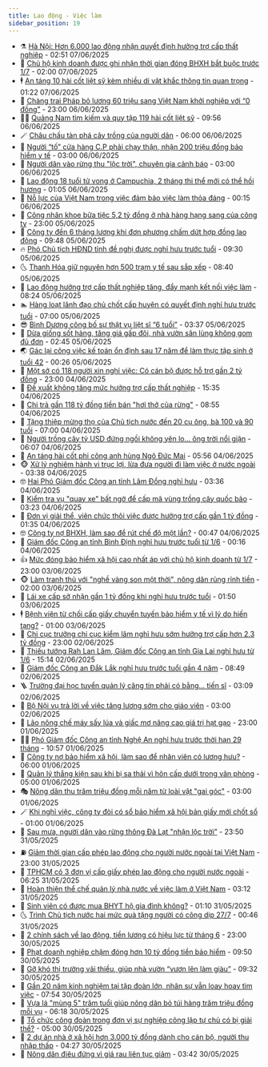 ```yaml
---
title: Lao động - Việc làm
sidebar_position: 19
---
```


<!-- dantri-lao-dong-viec-lam:START -->
- ⚗️ [Hà Nội: Hơn 6.000 lao động nhận quyết định hưởng trợ cấp thất nghiệp](https://dantri.com.vn/lao-dong-viec-lam/ha-noi-hon-6000-lao-dong-nhan-quyet-dinh-huong-tro-cap-that-nghiep-20250607094206961.htm) - 02:51 07/06/2025
- 🙉 [Chủ hộ kinh doanh được ghi nhận thời gian đóng BHXH bắt buộc trước 1/7](https://dantri.com.vn/lao-dong-viec-lam/chu-ho-kinh-doanh-duoc-ghi-nhan-thoi-gian-dong-bhxh-bat-buoc-truoc-17-20250607074428196.htm) - 02:00 07/06/2025
- 🕴 [An táng 10 hài cốt liệt sỹ kèm nhiều di vật khắc thông tin quan trọng](https://dantri.com.vn/lao-dong-viec-lam/an-tang-10-hai-cot-liet-sy-kem-nhieu-di-vat-khac-thong-tin-quan-trong-20250606163709266.htm) - 01:22 07/06/2025
- 🧐 [Chàng trai Pháp bỏ lương 60 triệu sang Việt Nam khởi nghiệp với “0 đồng”](https://dantri.com.vn/lao-dong-viec-lam/chang-trai-phap-bo-luong-60-trieu-sang-viet-nam-khoi-nghiep-voi-0-dong-20250604091135141.htm) - 23:00 06/06/2025
- 🧑‍💻 [Quảng Nam tìm kiếm và quy tập 119 hài cốt liệt sỹ](https://dantri.com.vn/lao-dong-viec-lam/quang-nam-tim-kiem-va-quy-tap-119-hai-cot-liet-sy-20250606145927635.htm) - 09:56 06/06/2025
- 🪄 [Châu chấu tàn phá cây trồng của người dân](https://dantri.com.vn/lao-dong-viec-lam/chau-chau-tan-pha-cay-trong-cua-nguoi-dan-20250605173616108.htm) - 06:00 06/06/2025
- 🦣 [Người “tố” cửa hàng C.P phải chạy thận, nhận 200 triệu đồng bảo hiểm y tế](https://dantri.com.vn/lao-dong-viec-lam/nguoi-to-cua-hang-cp-phai-chay-than-nhan-200-trieu-dong-bao-hiem-y-te-20250606093712092.htm) - 03:00 06/06/2025
- 🎡 [Người dân vào rừng thu &quot;lộc trời&quot;, chuyên gia cảnh báo](https://dantri.com.vn/lao-dong-viec-lam/nguoi-dan-vao-rung-thu-loc-troi-chuyen-gia-canh-bao-20250605180250137.htm) - 03:00 06/06/2025
- 🦍 [Lao động 18 tuổi tử vong ở Campuchia, 2 tháng thi thể mới có thể hồi hương](https://dantri.com.vn/lao-dong-viec-lam/lao-dong-18-tuoi-tu-vong-o-campuchia-2-thang-thi-the-moi-co-the-hoi-huong-20250605165251775.htm) - 01:05 06/06/2025
- 🫶 [Nỗ lực của Việt Nam trong việc đảm bảo việc làm thỏa đáng](https://dantri.com.vn/lao-dong-viec-lam/no-luc-cua-viet-nam-trong-viec-dam-bao-viec-lam-thoa-dang-20250605205958780.htm) - 00:15 06/06/2025
- 🥸 [Công nhân khoe bữa tiệc 5,2 tỷ đồng ở nhà hàng hạng sang của công ty](https://dantri.com.vn/lao-dong-viec-lam/cong-nhan-khoe-bua-tiec-52-ty-dong-o-nha-hang-hang-sang-cua-cong-ty-20250605165640882.htm) - 23:00 05/06/2025
- 🎡 [Công ty đền 6 tháng lương khi đơn phương chấm dứt hợp đồng lao động](https://dantri.com.vn/lao-dong-viec-lam/cong-ty-den-6-thang-luong-khi-don-phuong-cham-dut-hop-dong-lao-dong-20250605150910183.htm) - 09:48 05/06/2025
- 🔥 [Phó Chủ tịch HĐND tỉnh đề nghị được nghỉ hưu trước tuổi](https://dantri.com.vn/lao-dong-viec-lam/pho-chu-tich-hdnd-tinh-de-nghi-duoc-nghi-huu-truoc-tuoi-20250605161831834.htm) - 09:30 05/06/2025
- 🌜 [Thanh Hóa giữ nguyên hơn 500 trạm y tế sau sắp xếp](https://dantri.com.vn/lao-dong-viec-lam/thanh-hoa-giu-nguyen-hon-500-tram-y-te-sau-sap-xep-20250605115722341.htm) - 08:40 05/06/2025
- 🤭 [Lao động hưởng trợ cấp thất nghiệp tăng, đẩy mạnh kết nối việc làm](https://dantri.com.vn/lao-dong-viec-lam/lao-dong-huong-tro-cap-that-nghiep-tang-day-manh-ket-noi-viec-lam-20250604195706920.htm) - 08:24 05/06/2025
- 🏊 [Hàng loạt lãnh đạo chủ chốt cấp huyện có quyết định nghỉ hưu trước tuổi](https://dantri.com.vn/lao-dong-viec-lam/hang-loat-lanh-dao-chu-chot-cap-huyen-co-quyet-dinh-nghi-huu-truoc-tuoi-20250605100431023.htm) - 07:00 05/06/2025
- 😎 [Bình Dương công bố sự thật vụ liệt sĩ “6 tuổi”](https://dantri.com.vn/lao-dong-viec-lam/binh-duong-cong-bo-su-that-vu-liet-si-6-tuoi-20250605103321020.htm) - 03:37 05/06/2025
- 🤖 [Dừa giống sốt hàng, tăng giá gấp đôi, nhà vườn săn lùng không gom đủ đơn](https://dantri.com.vn/lao-dong-viec-lam/dua-giong-sot-hang-tang-gia-gap-doi-nha-vuon-san-lung-khong-gom-du-don-20250604100934197.htm) - 02:45 05/06/2025
- 🌏 [Gác lại công việc kế toán ổn định sau 17 năm để làm thực tập sinh ở tuổi 42](https://dantri.com.vn/lao-dong-viec-lam/gac-lai-cong-viec-ke-toan-on-dinh-sau-17-nam-de-lam-thuc-tap-sinh-o-tuoi-42-20250604104710911.htm) - 00:26 05/06/2025
- 🦏 [Một sở có 118 người xin nghỉ việc: Có cán bộ được hỗ trợ gần 2 tỷ đồng](https://dantri.com.vn/lao-dong-viec-lam/mot-so-co-118-nguoi-xin-nghi-viec-co-can-bo-duoc-ho-tro-gan-2-ty-dong-20250604145431631.htm) - 23:00 04/06/2025
- 🤔 [Đề xuất không tăng mức hưởng trợ cấp thất nghiệp](https://dantri.com.vn/lao-dong-viec-lam/de-xuat-khong-tang-muc-huong-tro-cap-that-nghiep-20250604175010496.htm) - 15:35 04/06/2025
- 🌮 [Chi trả gần 118 tỷ đồng tiền bán &quot;hơi thở của rừng&quot;](https://dantri.com.vn/lao-dong-viec-lam/chi-tra-gan-118-ty-dong-tien-ban-hoi-tho-cua-rung-20250604141542742.htm) - 08:55 04/06/2025
- 💪 [Tặng thiệp mừng thọ của Chủ tịch nước đến 20 cụ ông, bà 100 và 90 tuổi](https://dantri.com.vn/lao-dong-viec-lam/tang-thiep-mung-tho-cua-chu-tich-nuoc-den-20-cu-ong-ba-100-va-90-tuoi-20250604134242877.htm) - 07:00 04/06/2025
- 💪 [Người trồng cây tỷ USD đứng ngồi không yên lo... ông trời nổi giận](https://dantri.com.vn/lao-dong-viec-lam/nguoi-trong-cay-ty-usd-dung-ngoi-khong-yen-lo-ong-troi-noi-gian-20250603151701554.htm) - 06:07 04/06/2025
- 🦒 [An táng hài cốt phi công anh hùng Ngô Đức Mai](https://dantri.com.vn/lao-dong-viec-lam/an-tang-hai-cot-phi-cong-anh-hung-ngo-duc-mai-20250604115929758.htm) - 05:56 04/06/2025
- 🐵 [Xử lý nghiêm hành vi trục lợi, lừa đưa người đi làm việc ở nước ngoài](https://dantri.com.vn/lao-dong-viec-lam/xu-ly-nghiem-hanh-vi-truc-loi-lua-dua-nguoi-di-lam-viec-o-nuoc-ngoai-20250604091339425.htm) - 03:38 04/06/2025
- 🤓 [Hai Phó Giám đốc Công an tỉnh Lâm Đồng nghỉ hưu](https://dantri.com.vn/lao-dong-viec-lam/hai-pho-giam-doc-cong-an-tinh-lam-dong-nghi-huu-20250604091836493.htm) - 03:36 04/06/2025
- 🧐 [Kiểm tra vụ &quot;quay xe&quot; bất ngờ để cấp mã vùng trồng cây quốc bảo](https://dantri.com.vn/lao-dong-viec-lam/kiem-tra-vu-quay-xe-bat-ngo-de-cap-ma-vung-trong-cay-quoc-bao-20250604071557394.htm) - 03:23 04/06/2025
- 💪 [Đơn vị giải thể, viên chức thôi việc được hưởng trợ cấp gần 1 tỷ đồng](https://dantri.com.vn/lao-dong-viec-lam/don-vi-giai-the-vien-chuc-thoi-viec-duoc-huong-tro-cap-gan-1-ty-dong-20250603155424837.htm) - 01:35 04/06/2025
- 🤓 [Công ty nợ BHXH, làm sao để rút chế độ một lần?](https://dantri.com.vn/lao-dong-viec-lam/cong-ty-no-bhxh-lam-sao-de-rut-che-do-mot-lan-20250602153308303.htm) - 00:47 04/06/2025
- 💯 [Giám đốc Công an tỉnh Bình Định nghỉ hưu trước tuổi từ 1/6](https://dantri.com.vn/lao-dong-viec-lam/giam-doc-cong-an-tinh-binh-dinh-nghi-huu-truoc-tuoi-tu-16-20250603202432962.htm) - 00:16 04/06/2025
- 👍 [Mức đóng bảo hiểm xã hội cao nhất áp với chủ hộ kinh doanh từ 1/7](https://dantri.com.vn/lao-dong-viec-lam/muc-dong-bao-hiem-xa-hoi-cao-nhat-ap-voi-chu-ho-kinh-doanh-tu-17-20250603151815540.htm) - 23:00 03/06/2025
- 🐵 [Làm tranh thủ với &quot;nghề vàng son một thời&quot;, nông dân rủng rỉnh tiền](https://dantri.com.vn/lao-dong-viec-lam/lam-tranh-thu-voi-nghe-vang-son-mot-thoi-nong-dan-rung-rinh-tien-20250602153234653.htm) - 02:00 03/06/2025
- 💂 [Lái xe cấp sở nhận gần 1 tỷ đồng khi nghỉ hưu trước tuổi](https://dantri.com.vn/lao-dong-viec-lam/lai-xe-cap-so-nhan-gan-1-ty-dong-khi-nghi-huu-truoc-tuoi-20250603081539918.htm) - 01:50 03/06/2025
- 🕴 [Bệnh viện từ chối cấp giấy chuyển tuyến bảo hiểm y tế vì lý do hiến tạng?](https://dantri.com.vn/lao-dong-viec-lam/benh-vien-tu-choi-cap-giay-chuyen-tuyen-bao-hiem-y-te-vi-ly-do-hien-tang-20250602115459783.htm) - 01:00 03/06/2025
- 👀 [Chi cục trưởng chi cục kiểm lâm nghỉ hưu sớm hưởng trợ cấp hơn 2,3 tỷ đồng](https://dantri.com.vn/lao-dong-viec-lam/chi-cuc-truong-chi-cuc-kiem-lam-nghi-huu-som-huong-tro-cap-hon-23-ty-dong-20250602122412043.htm) - 23:00 02/06/2025
- 🦄 [Thiếu tướng Rah Lan Lâm, Giám đốc Công an tỉnh Gia Lai nghỉ hưu từ 1/6](https://dantri.com.vn/lao-dong-viec-lam/thieu-tuong-rah-lan-lam-giam-doc-cong-an-tinh-gia-lai-nghi-huu-tu-16-20250602211757888.htm) - 15:14 02/06/2025
- 🔭 [Giám đốc Công an Đắk Lắk nghỉ hưu trước tuổi gần 4 năm](https://dantri.com.vn/lao-dong-viec-lam/giam-doc-cong-an-dak-lak-nghi-huu-truoc-tuoi-gan-4-nam-20250602143847810.htm) - 08:49 02/06/2025
- 🪜 [Trường đại học tuyển quản lý căng tin phải có bằng... tiến sĩ](https://dantri.com.vn/lao-dong-viec-lam/truong-dai-hoc-tuyen-quan-ly-cang-tin-phai-co-bang-tien-si-20250530231031396.htm) - 03:09 02/06/2025
- 🌊 [Bộ Nội vụ trả lời về việc tăng lương sớm cho giáo viên](https://dantri.com.vn/lao-dong-viec-lam/bo-noi-vu-tra-loi-ve-viec-tang-luong-som-cho-giao-vien-20250602035231154.htm) - 03:00 02/06/2025
- 💯 [Lão nông chế máy sấy lúa và giấc mơ nâng cao giá trị hạt gạo](https://dantri.com.vn/lao-dong-viec-lam/lao-nong-che-may-say-lua-va-giac-mo-nang-cao-gia-tri-hat-gao-20250528235120841.htm) - 23:00 01/06/2025
- 👨‍🏫 [Phó Giám đốc Công an tỉnh Nghệ An nghỉ hưu trước thời hạn 29 tháng](https://dantri.com.vn/lao-dong-viec-lam/pho-giam-doc-cong-an-tinh-nghe-an-nghi-huu-truoc-thoi-han-29-thang-20250601172303734.htm) - 10:57 01/06/2025
- 🙉 [Công ty nợ bảo hiểm xã hội, làm sao để nhân viên có lương hưu?](https://dantri.com.vn/lao-dong-viec-lam/cong-ty-no-bao-hiem-xa-hoi-lam-sao-de-nhan-vien-co-luong-huu-20250530105559382.htm) - 06:00 01/06/2025
- 🦄 [Quản lý thắng kiện sau khi bị sa thải vì hôn cấp dưới trong văn phòng](https://dantri.com.vn/lao-dong-viec-lam/quan-ly-thang-kien-sau-khi-bi-sa-thai-vi-hon-cap-duoi-trong-van-phong-20250601102803319.htm) - 05:00 01/06/2025
- 🎭 [Nông dân thu trăm triệu đồng mỗi năm từ loài vật &quot;gai góc&quot;](https://dantri.com.vn/lao-dong-viec-lam/nong-dan-thu-tram-trieu-dong-moi-nam-tu-loai-vat-gai-goc-20250528115153905.htm) - 03:00 01/06/2025
- 🪄 [Khi nghỉ việc, công ty đòi có sổ bảo hiểm xã hội bản giấy mới chốt sổ](https://dantri.com.vn/lao-dong-viec-lam/khi-nghi-viec-cong-ty-doi-co-so-bao-hiem-xa-hoi-ban-giay-moi-chot-so-20250531184319347.htm) - 01:00 01/06/2025
- 🌁 [Sau mưa, người dân vào rừng thông Đà Lạt &quot;nhận lộc trời”](https://dantri.com.vn/lao-dong-viec-lam/sau-mua-nguoi-dan-vao-rung-thong-da-lat-nhan-loc-troi-20250529102329789.htm) - 23:50 31/05/2025
- ⛽️ [Giảm thời gian cấp phép lao động cho người nước ngoài tại Việt Nam](https://dantri.com.vn/lao-dong-viec-lam/giam-thoi-gian-cap-phep-lao-dong-cho-nguoi-nuoc-ngoai-tai-viet-nam-20250530170158159.htm) - 23:00 31/05/2025
- 🤩 [TPHCM có 3 đơn vị cấp giấy phép lao động cho người nước ngoài](https://dantri.com.vn/lao-dong-viec-lam/tphcm-co-3-don-vi-cap-giay-phep-lao-dong-cho-nguoi-nuoc-ngoai-20250531064234967.htm) - 06:25 31/05/2025
- 🌝 [Hoàn thiện thể chế quản lý nhà nước về việc làm ở Việt Nam](https://dantri.com.vn/lao-dong-viec-lam/hoan-thien-the-che-quan-ly-nha-nuoc-ve-viec-lam-o-viet-nam-20250531091005548.htm) - 03:12 31/05/2025
- 🤗 [Sinh viên có được mua BHYT hộ gia đình không?](https://dantri.com.vn/lao-dong-viec-lam/sinh-vien-co-duoc-mua-bhyt-ho-gia-dinh-khong-20250530120707723.htm) - 01:10 31/05/2025
- 🌜 [Trình Chủ tịch nước hai mức quà tặng người có công dịp 27/7](https://dantri.com.vn/lao-dong-viec-lam/trinh-chu-tich-nuoc-hai-muc-qua-tang-nguoi-co-cong-dip-277-20250531062422496.htm) - 00:46 31/05/2025
- 👀 [2 chính sách về lao động, tiền lương có hiệu lực từ tháng 6](https://dantri.com.vn/lao-dong-viec-lam/2-chinh-sach-ve-lao-dong-tien-luong-co-hieu-luc-tu-thang-6-20250530062101996.htm) - 23:00 30/05/2025
- 🫣 [Phạt doanh nghiệp chậm đóng hơn 10 tỷ đồng tiền bảo hiểm](https://dantri.com.vn/lao-dong-viec-lam/phat-doanh-nghiep-cham-dong-hon-10-ty-dong-tien-bao-hiem-20250530145727357.htm) - 09:50 30/05/2025
- 🧠 [Gỡ khó thị trường vải thiều, giúp nhà vườn “vươn lên làm giàu”](https://dantri.com.vn/lao-dong-viec-lam/go-kho-thi-truong-vai-thieu-giup-nha-vuon-vuon-len-lam-giau-20250530112149331.htm) - 09:32 30/05/2025
- 🎊 [Gần 20 năm kinh nghiệm tại tập đoàn lớn, nhân sự vẫn loay hoay tìm việc](https://dantri.com.vn/lao-dong-viec-lam/gan-20-nam-kinh-nghiem-tai-tap-doan-lon-nhan-su-van-loay-hoay-tim-viec-20250530141408288.htm) - 07:54 30/05/2025
- 🧰 [Vựa lá &quot;mùng 5&quot; trăm tuổi giúp nông dân bỏ túi hàng trăm triệu đồng mỗi vụ](https://dantri.com.vn/lao-dong-viec-lam/vua-la-mung-5-tram-tuoi-giup-nong-dan-bo-tui-hang-tram-trieu-dong-moi-vu-20250528173841877.htm) - 06:18 30/05/2025
- 🐘 [Tổ chức công đoàn trong đơn vị sự nghiệp công lập tự chủ có bị giải thể?](https://dantri.com.vn/lao-dong-viec-lam/to-chuc-cong-doan-trong-don-vi-su-nghiep-cong-lap-tu-chu-co-bi-giai-the-20250530095648065.htm) - 05:00 30/05/2025
- 🥳 [2 dự án nhà ở xã hội hơn 3.000 tỷ đồng dành cho cán bộ, người thu nhập thấp](https://dantri.com.vn/lao-dong-viec-lam/2-du-an-nha-o-xa-hoi-hon-3000-ty-dong-danh-cho-can-bo-nguoi-thu-nhap-thap-20250530110629740.htm) - 04:27 30/05/2025
- 🐎 [Nông dân điêu đứng vì giá rau liên tục giảm](https://dantri.com.vn/lao-dong-viec-lam/nong-dan-dieu-dung-vi-gia-rau-lien-tuc-giam-20250530090749434.htm) - 03:42 30/05/2025<!-- dantri-lao-dong-viec-lam:END -->
